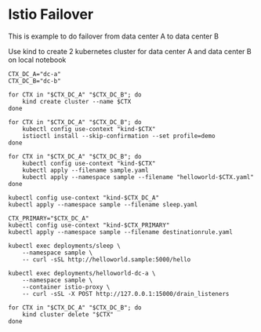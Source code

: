 # Istio Failover

This is example to do failover from data center A to data center B

Use kind to create 2 kubernetes cluster for data center A and data center B on local notebook

```
CTX_DC_A="dc-a"
CTX_DC_B="dc-b"

for CTX in "$CTX_DC_A" "$CTX_DC_B"; do
    kind create cluster --name $CTX
done

for CTX in "$CTX_DC_A" "$CTX_DC_B"; do
    kubectl config use-context "kind-$CTX"
    istioctl install --skip-confirmation --set profile=demo
done

for CTX in "$CTX_DC_A" "$CTX_DC_B"; do
    kubectl config use-context "kind-$CTX"
    kubectl apply --filename sample.yaml
    kubectl apply --namespace sample --filename "helloworld-$CTX.yaml"
done

kubectl config use-context "kind-$CTX_DC_A"
kubectl apply --namespace sample --filename sleep.yaml

CTX_PRIMARY="$CTX_DC_A"
kubectl config use-context "kind-$CTX_PRIMARY"
kubectl apply --namespace sample --filename destinationrule.yaml

kubectl exec deployments/sleep \
    --namespace sample \
    -- curl -sSL http://helloworld.sample:5000/hello

kubectl exec deployments/helloworld-dc-a \
    --namespace sample \
    --container istio-proxy \
    -- curl -sSL -X POST http://127.0.0.1:15000/drain_listeners

for CTX in "$CTX_DC_A" "$CTX_DC_B"; do
    kind cluster delete "$CTX"
done
```

